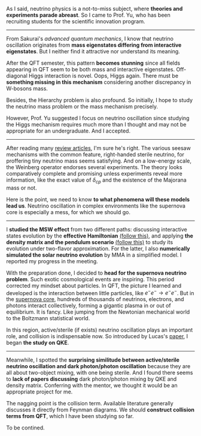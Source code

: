 As I said, neutrino physics is a not-to-miss subject, where **theories and experiments parade abreast**. So I came to Prof. Yu, who has been recruiting students for the scientific innovation program. 

---

From Sakurai's *advanced quantum mechanics*, I know that neutrino oscillation originates from **mass eigenstates differing from interactive eigenstates**. But I neither find it attractive nor understand its meaning. 

After the QFT semester, this pattern **becomes stunning** since all fields appearing in QFT seem to be both mass and interactive eigenstates. Off-diagonal Higgs interaction is novel. Oops, Higgs again. There must be **something missing in this mechanism** considering another discrepancy in W-bosons mass.  

Besides, the Hierarchy problem is also profound. So initially, I hope to study the neutrino mass problem or the mass mechanism precisely.  

However, Prof. Yu suggested I focus on neutrino oscillation since studying the Higgs mechanism requires much more than I thought and may not be appropriate for an undergraduate. And I accepted. 

---

After reading many [review articles](https://pdg.lbl.gov/2020/reviews/rpp2020-rev-neutrino-mixing.pdf), I'm sure he's right. The various seesaw mechanisms with the common feature, right-handed sterile neutrino, for proffering tiny neutrino mass seems satisfying. And on a low-energy scale, the Weinberg operator endorses several experiments. The theory looks comparatively complete and promising unless experiments reveal more information, like the exact value of $\delta_{cp}$ and the existence of the Majorana mass or not. 

Here is the point, we need to know **to what phenomena will these models lead us**. Neutrino oscillation in complex environments like the supernova core is especially a mess, for which we should go. 

---

I **studied the MSW effect** from two different paths: discussing interactive states evolution by the **effective Hamiltonian** [(follow this)](https://arxiv.org/abs/1802.05781), and applying **the density matrix and the pendulum scenario** [(follow this)](https://arxiv.org/abs/1001.2799) to study its evolution under two-flavor approximation. For the latter, I also **numerically simulated the solar neutrino evolution** by MMA in a simplified model. I reported my progress in the meeting. 

With the preparation done, I decided to **head for the supernova neutrino problem**. Such exotic cosmological events are inspiring. This period corrected my mindset about particles. In QFT, the picture I learned and developed is the interaction between little particles, like $e^{-}e^{-}\to e^{-}e^{-}$. But in the [supernova core](https://arxiv.org/abs/1508.00785), hundreds of thousands of neutrinos, electrons, and photons interact collectively, forming a gigantic plasma in or out of equilibrium. It is fancy. Like jumping from the Newtonian mechanical world to the Boltzmann statistical world. 

In this region, active/sterile (if exists) neutrino oscillation plays an important role, and collision is indispensable now. So introduced by Lucas's [paper](https://arxiv.org/abs/1908.04244), I began **the study on QKE**. 

---

Meanwhile, I spotted the **surprising similitude between active/sterile neutrino oscillation and dark photon/photon oscillation** because they are all about two-object mixing, with one being sterile. And I found there seems to **lack of papers discussing** dark photon/photon mixing by QKE and density matrix. Conferring with the mentor, we thought it would be an appropriate project for me. 

The nagging point is the collision term. Available literature generally discusses it directly from Feynman diagrams. We should **construct collision terms from QFT**, which I have been studying so far.  

To be contined. 



